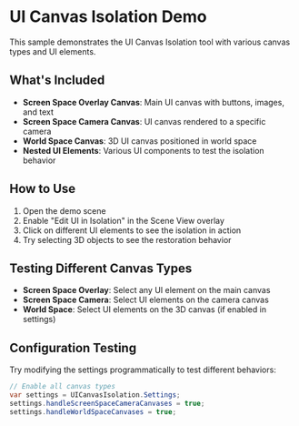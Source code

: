 # UI Canvas Isolation Demo

This sample demonstrates the UI Canvas Isolation tool with various canvas types and UI elements.

## What's Included

- **Screen Space Overlay Canvas**: Main UI canvas with buttons, images, and text
- **Screen Space Camera Canvas**: UI canvas rendered to a specific camera
- **World Space Canvas**: 3D UI canvas positioned in world space
- **Nested UI Elements**: Various UI components to test the isolation behavior

## How to Use

1. Open the demo scene
2. Enable "Edit UI in Isolation" in the Scene View overlay
3. Click on different UI elements to see the isolation in action
4. Try selecting 3D objects to see the restoration behavior

## Testing Different Canvas Types

- **Screen Space Overlay**: Select any UI element on the main canvas
- **Screen Space Camera**: Select UI elements on the camera canvas
- **World Space**: Select UI elements on the 3D canvas (if enabled in settings)

## Configuration Testing

Try modifying the settings programmatically to test different behaviors:

```csharp
// Enable all canvas types
var settings = UICanvasIsolation.Settings;
settings.handleScreenSpaceCameraCanvases = true;
settings.handleWorldSpaceCanvases = true;
```
